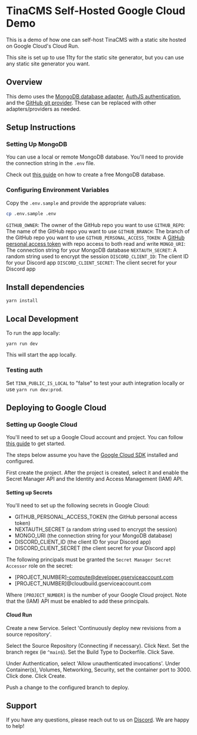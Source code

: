 # TinaCMS Self-Hosted Google Cloud Demo

This is a demo of how one can self-host TinaCMS with a static site hosted on Google Cloud's Cloud Run.

This site is set up to use 11ty for the static site generator, but you can use any static site generator you want.

## Overview

This demo uses the [MongoDB database adapter](https://tina.io/docs/reference/self-hosted/database-adapter/mongodb/), [AuthJS authentication](https://tina.io/docs/reference/self-hosted/authentication-provider/next-auth/), and the [GitHub git provider](https://tina.io/docs/reference/self-hosted/git-provider/github/). These can be replaced with other adapters/providers as needed.

## Setup Instructions

### Setting Up MongoDB

You can use a local or remote MongoDB database. You'll need to provide the connection string in the `.env` file.

Check out [this guide](https://www.mongodb.com/basics/create-database) on how to create a free MongoDB database.

### Configuring Environment Variables

Copy the `.env.sample` and provide the appropriate values:

```bash
cp .env.sample .env
```

`GITHUB_OWNER`: The owner of the GitHub repo you want to use
`GITHUB_REPO`: The name of the GitHub repo you want to use
`GITHUB_BRANCH`: The branch of the GitHub repo you want to use
`GITHUB_PERSONAL_ACCESS_TOKEN`: A [GitHub personal access token](https://docs.github.com/en/authentication/keeping-your-account-and-data-secure/managing-your-personal-access-tokens#creating-a-fine-grained-personal-access-token) with repo access to both read and write
`MONGO_URI`: The connection string for your MongoDB database
`NEXTAUTH_SECRET`: A random string used to encrypt the session
`DISCORD_CLIENT_ID`: The client ID for your Discord app
`DISCORD_CLIENT_SECRET`: The client secret for your Discord app

## Install dependencies

```
yarn install
```

## Local Development

To run the app locally:

```
yarn run dev
```

This will start the app locally.

### Testing auth

Set `TINA_PUBLIC_IS_LOCAL` to "false" to test your auth integration locally or use `yarn run dev:prod`.

## Deploying to Google Cloud

### Setting up Google Cloud

You'll need to set up a Google Cloud account and project. You can follow [this guide](https://cloud.google.com/run/docs/quickstarts/build-and-deploy/nodejs) to get started.

The steps below assume you have the [Google Cloud SDK](https://cloud.google.com/sdk/docs/install) installed and configured.

First create the project. After the project is created, select it and enable the Secret Manager API and the Identity and Access Management (IAM) API.

#### Setting up Secrets 

You'll need to set up the following secrets in Google Cloud:

- GITHUB_PERSONAL_ACCESS_TOKEN (the GitHub personal access token)
- NEXTAUTH_SECRET (a random string used to encrypt the session)
- MONGO_URI (the connection string for your MongoDB database)
- DISCORD_CLIENT_ID (the client ID for your Discord app)
- DISCORD_CLIENT_SECRET (the client secret for your Discord app)

The following principals must be granted the `Secret Manager Secret Accessor` role on the secret: 

- [PROJECT_NUMBER]-compute@developer.gserviceaccount.com
- [PROJECT_NUMBER]@cloudbuild.gserviceaccount.com

Where `[PROJECT_NUMBER]` is the number of your Google Cloud project. Note that the (IAM) API must be enabled to add these principals.

#### Cloud Run

Create a new Service. Select 'Continuously deploy new revisions from a source repository'. 

Select the Source Repository (Connecting if necessary). Click Next. Set the branch regex (ie `^main$`). Set the Build Type to Dockerfile. Click Save.

Under Authentication, select 'Allow unauthenticated invocations'. Under Container(s), Volumes, Networking, Security, set the container port to 3000. Click done. Click Create.

Push a change to the configured branch to deploy.

## Support

If you have any questions, please reach out to us on [Discord](https://discord.com/invite/zumN63Ybpf). We are happy to help!
